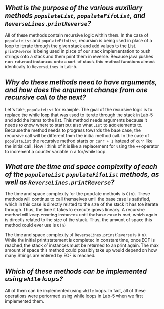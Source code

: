 ﻿## _What is the purpose of the various auxiliary methods `populateList`, `populateFifoList`, and `ReverseLines.printReverse`?_
All of these methods contain recursive logic within them. In the case of `populateList` and `populateFifoList`,  recursion is being used in place of a loop to iterate through the given stack and add values to the List. `printReverse` is being used in place of our stack implementation to push strings onto a stack and them print them in reverse. Because java pushes non-returned instances onto a sort-of stack, this method functions almost identically to `ReverseLines` in Lab-5.

## _Why do these methods need to have arguments, and how does the argument change from one recursive call to the next?_
Let's take, `populateList` for example. The goal of the recursive logic is to replace the while loop that was used to iterate through the stack in Lab-5 and add the items to the list. This method needs arguments because it needs to know where to start but also what `List` to add elements to. Because the method needs to progress towards the base case, the recursive call will be different from the initial method call. In the case of `populateList` the recursive method starts on `curr + 1` instead of `curr` like the initial call. How I think of it is like a replacement for using the `++` operator to increment a counter variable in a for/while loop.

## _What are the time and space complexity of each of the `populateList`  `populateFifoList` methods, as well as `ReverseLines.printReverse`?_
The time and space complexity for the populate methods is `O(n)`. These methods will continue to call themselves until the base case is satisfied, which in this case is directly related to the size of the stack it has toe iterate through. Thus, the time it takes to execute grows linearly. A recursive method will keep creating instances until the base case is met, which again is directly related to the size of the stack. Thus, the amount of space this method could ever use is `O(n)`

The time and space complexity of `ReverseLines.prinstReverse` is `O(n)`. While the initial print statement is completed in constant time, once EOF is reached, the stack of instances must be returned to an print again. The max amount of space this method could possibly take up would depend on how many Strings are entered by EOF is reached.

## _Which of these methods can be implemented using `while` loops?_
All of them can be implemented using `while` loops. In fact, all of these operations were performed using while loops in Lab-5 when we first implemented them.
